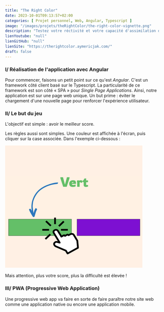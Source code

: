 ```yaml
---
title: "The Right Color"
date: 2023-10-01T09:13:57+02:00
categories: [ Projet personnel, Web, Angular, Typescript ]
image: "/images/projets/theRightColor/the-right-color-vignette.png"
description: "Testez votre réctivité et votre capacité d'assimilation dans ce jeu."
lienYoutube: "null"
lienGitHub: "null"
lienSite: "https://therightcolor.aymericjak.com/"
draft: false
---
```


### I/ Réalisation de l'application avec Angular

Pour commencer, faisons un petit point sur ce qu'est _Angular_. C'est un framework côté client basé sur le Typescript.
La particularité de ce framework est son côté « SPA » pour _Single Page Applications_. Ainsi, notre application est sur
une page web unique. Un but prime : éviter le chargement d'une nouvelle page pour renforcer l'expérience utilisateur.

### II/ Le but du jeu

L'objectif est simple : avoir le meilleur score.

Les règles aussi sont simples. Une couleur est affichée à l'écran, puis cliquer sur la case associée. Dans l'exemple
ci-dessous :

![Règles](/images/projets/theRightColor/rules-TRC-1.png)

Mais attention, plus votre score, plus la difficulté est élevée !

### III/ PWA (Progressive Web Application)

Une progressive web app va faire en sorte de faire paraître notre site web comme une application native ou encore une
application mobile.
